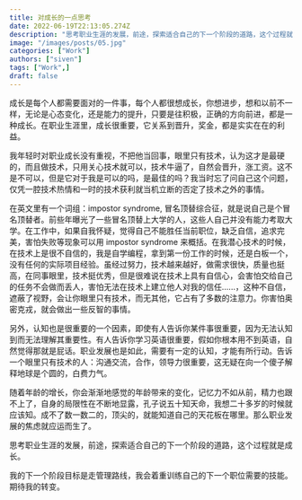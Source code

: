 ```yaml
---
title: 对成长的一点思考
date: 2022-06-19T22:13:05.274Z
description: "思考职业生涯的发展，前途，探索适合自己的下一个阶段的道路，这个过程就是成长"
image: "/images/posts/05.jpg"
categories: ["Work"]
authors: ["siven"]
tags: ["Work",]
draft: false
---
```


成长是每个人都需要面对的一件事，每个人都很想成长，你想进步，想和以前不一样，无论是心态变化，还是能力的提升，只要是往积极，正确的方向前进，都是一种成长。在职业生涯里，成长很重要，它关系到晋升，奖金，都是实实在在的利益。

我年轻时对职业成长没有重视，不把他当回事，眼里只有技术，认为这才是最硬的，而且做技术，只用关心技术就可以，技术牛逼了，自然会晋升，涨工资。这不是不可以，但是它对于我是可以的吗，是最佳的吗？我当时忘了问自己这个问题，仅凭一腔技术热情和一时的技术获利就当机立断的否定了技术之外的事情。

在英文里有一个词组：impostor syndrome, 冒名顶替综合征，就是说自己是个冒名顶替者。前些年曝光了一些冒名顶替上大学的人，这些人自己并没有能力考取大学。在工作中，如果自我怀疑，觉得自己不能胜任当前职位，缺乏自信，追求完美，害怕失败等现象可以用 impostor syndrome 来概括。在我潜心技术的时候，在技术上是很不自信的，我是自学编程，拿到第一份工作的时候，还是白板一个，没有任何的实际项目经验。虽经过努力，技术越来越好，做需求很快，质量也挺高，在同事眼里，技术挺优秀，但是很难说在技术上具有自信心，会害怕交给自己的任务不会做而丢人，害怕无法在技术上建立他人对我的信任......，这种不自信，遮蔽了视野，会让你眼里只有技术，而无其他，它占有了多数的注意力。你害怕奥密克戎，就会做出一些反智的事情。

另外，认知也是很重要的一个因素，即使有人告诉你某件事很重要，因为无法认知到而无法理解其重要性。有人告诉你学习英语很重要，假如你根本用不到英语，自然觉得那就是屁话。职业发展也是如此，需要有一定的认知，才能有所行动。告诉一个眼里只有技术的人：沟通交流，合作，领导力很重要，这无疑在向一个傻子解释地球是个圆的，白费力气。

随着年龄的增长，你会渐渐地感觉的年龄带来的变化，记忆力不如从前，精力也跟不上了，自身的局限性在不断地显露，孔子说五十知天命，我想二十多岁的时候就应该知。成不了数一数二的，顶尖的，就能知道自己的天花板在哪里。那么职业发展的焦虑就应运而生了。

思考职业生涯的发展，前途，探索适合自己的下一个阶段的道路，这个过程就是成长。

我的下一个阶段目标是走管理路线，我会着重训练自己的下一个职位需要的技能。期待我的转变。
